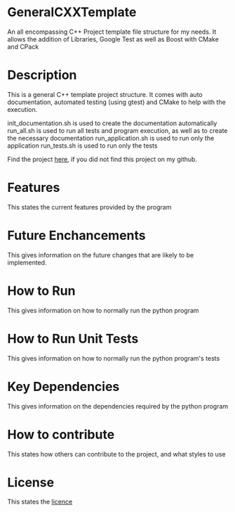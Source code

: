 # GeneralCXXTemplate
An all encompassing C++ Project template file structure for my needs. It allows the addition of 
Libraries, Google Test as well as Boost with CMake and CPack

# Description
This is a general C++ template project structure. It comes with auto
documentation, automated testing (using gtest) and CMake
to help with the execution.

init_documentation.sh is used to create the documentation automatically
run_all.sh is used to run all tests and program execution, as well as to create the necessary documentation
run_application.sh is used to run only the application
run_tests.sh is used to run only the tests

Find the project [here](github.com/BenrickSmit/GeneralCXXTemplate]), if you did not find this project on my github.

# Features
This states the current features provided by the program

# Future Enchancements
This gives information on the future changes that are likely to be implemented.

# How to Run
This gives information on how to normally run the python program

# How to Run Unit Tests
This gives information on how to normally run the python program's tests

# Key Dependencies
This gives information on the dependencies required by the python program

# How to contribute
This states how others can contribute to the project, and what styles to use

# License
This states the [licence](LICENSE)

